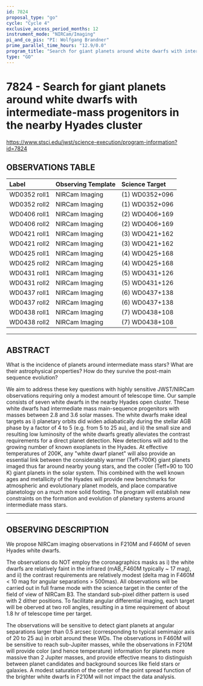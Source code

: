 ```yaml
---
id: 7824
proposal_type: "go"
cycle: "Cycle 4"
exclusive_access_period_months: 12
instrument_mode: "NIRCam/Imaging"
pi_and_co_pis: "PI: Wolfgang Brandner"
prime_parallel_time_hours: "12.9/0.0"
program_title: "Search for giant planets around white dwarfs with intermediate-mass progenitors in the nearby Hyades cluster"
type: "GO"
---
```

# 7824 - Search for giant planets around white dwarfs with intermediate-mass progenitors in the nearby Hyades cluster
https://www.stsci.edu/jwst/science-execution/program-information?id=7824
## OBSERVATIONS TABLE
| Label         | Observing Template | Science Target    |
| :------------ | :----------------- | :---------------- |
| WD0352 roll1  | NIRCam Imaging     | (1) WD0352+096    |
| WD0352 roll2  | NIRCam Imaging     | (1) WD0352+096    |
| WD0406 roll1  | NIRCam Imaging     | (2) WD0406+169    |
| WD0406 roll2  | NIRCam Imaging     | (2) WD0406+169    |
| WD0421 roll1  | NIRCam Imaging     | (3) WD0421+162    |
| WD0421 roll2  | NIRCam Imaging     | (3) WD0421+162    |
| WD0425 roll1  | NIRCam Imaging     | (4) WD0425+168    |
| WD0425 roll2  | NIRCam Imaging     | (4) WD0425+168    |
| WD0431 roll1  | NIRCam Imaging     | (5) WD0431+126    |
| WD0431 roll2  | NIRCam Imaging     | (5) WD0431+126    |
| WD0437 roll1  | NIRCam Imaging     | (6) WD0437+138    |
| WD0437 roll2  | NIRCam Imaging     | (6) WD0437+138    |
| WD0438 roll1  | NIRCam Imaging     | (7) WD0438+108    |
| WD0438 roll2  | NIRCam Imaging     | (7) WD0438+108    |

---

## ABSTRACT

What is the incidence of planets around intermediate mass stars? What are their astrophysical properties? How do they survive the post-main sequence evolution?

We aim to address these key questions with highly sensitive JWST/NIRCam observations requiring only a modest amount of telescope time. Our sample consists of seven white dwarfs in the nearby Hyades open cluster. These white dwarfs had intermediate mass main-sequence progenitors with masses between 2.8 and 3.6 solar masses. The white dwarfs make ideal targets as i) planetary orbits did widen adiabatically during the stellar AGB phase by a factor of 4 to 5 (e.g. from 5 to 25 au), and ii) the small size and resulting low luminosity of the white dwarfs greatly alleviates the contrast requirements for a direct planet detection. New detections will add to the growing number of known exoplanets in the Hyades. At effective temperatures of 200K, any "white dwarf planet" will also provide an essential link between the considerably warmer (Teff>700K) giant planets imaged thus far around nearby young stars, and the cooler (Teff=90 to 100 K) giant planets in the solar system. This combined with the well known ages and metallicity of the Hyades will provide new benchmarks for atmospheric and evolutionary planet models, and place comparative planetology on a much more solid footing. The program will establish new constraints on the formation and evolution of planetary systems around intermediate mass stars.

---

## OBSERVING DESCRIPTION

We propose NIRCam imaging observations in F210M and F460M of seven Hyades white dwarfs.

The observations do NOT employ the coronagraphics masks as i) the white dwarfs are relatively faint in the infrared (mAB_F460M typically ~ 17 mag), and ii) the contrast requirements are relatively modest (delta mag in F460M < 10 mag for angular separations > 500mas). All observations will be carried out in full frame mode with the science target in the center of the field of view of NIRCam B3. The standard sub-pixel dither pattern is used with 2 dither positions. To facilitate angular differential imaging, each target will be oberved at two roll angles, resulting in a time requirement of about 1.8 hr of telescope time per target.

The observations will be sensitive to detect giant planets at angular separations larger than 0.5 arcsec (corresponding to typical semimajor axis of 20 to 25 au) in orbit around these WDs. The observations in F460M will be sensitive to reach sub-Jupiter masses, while the observations in F210M will provide color (and hence temperature) information for planets more massive than 2 Jupiter masses, and provide effective means to distinguish between planet candidates and background sources like field stars or galaxies. A modest saturation of the center of the point spread function of the brighter white dwarfs in F210M will not impact the data analysis.